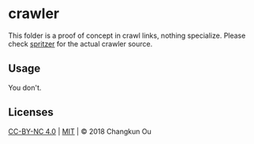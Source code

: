 # crawler

This folder is a proof of concept in crawl links, nothing specialize. Please check [spritzer](../spritzer) for the actual crawler source.

## Usage

You don't.

## Licenses

 [CC-BY-NC 4.0](http://creativecommons.org/licenses/by-nc/4.0/) | [MIT](../LICENSE) | &copy; 2018 Changkun Ou
